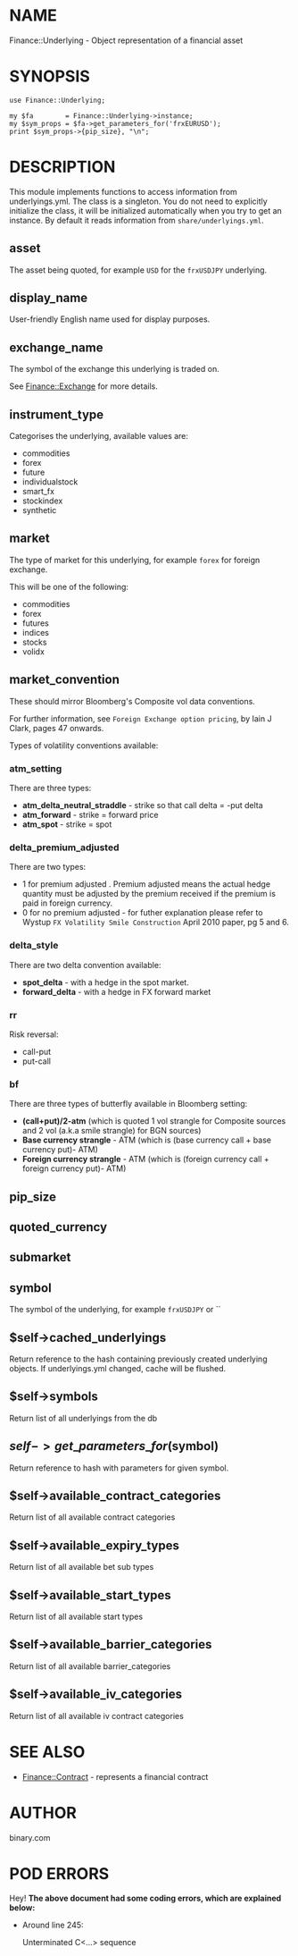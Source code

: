 # NAME

Finance::Underlying - Object representation of a financial asset

# SYNOPSIS

    use Finance::Underlying;

    my $fa        = Finance::Underlying->instance;
    my $sym_props = $fa->get_parameters_for('frxEURUSD');
    print $sym_props->{pip_size}, "\n";

# DESCRIPTION

This module implements functions to access information from
underlyings.yml.  The class is a singleton. You do not need to
explicitly initialize the class, it will be initialized automatically
when you try to get an instance. By default it reads information
from `share/underlyings.yml`.

## asset

The asset being quoted, for example `USD` for the `frxUSDJPY` underlying.

## display\_name

User-friendly English name used for display purposes.

## exchange\_name

The symbol of the exchange this underlying is traded on.

See [Finance::Exchange](https://metacpan.org/pod/Finance::Exchange) for more details.

## instrument\_type

Categorises the underlying, available values are:

- commodities
- forex
- future
- individualstock
- smart\_fx
- stockindex
- synthetic

## market

The type of market for this underlying, for example `forex` for foreign exchange.

This will be one of the following:

- commodities
- forex
- futures
- indices
- stocks
- volidx

## market\_convention

These should mirror Bloomberg's Composite vol data conventions.

For further information, see `Foreign Exchange option pricing`, by Iain J Clark, pages
47 onwards.

Types of volatility conventions available:

### atm\_setting

There are three types:

- **atm\_delta\_neutral\_straddle** - strike so that call delta = -put delta
- **atm\_forward** - strike = forward price
- **atm\_spot** - strike = spot

### delta\_premium\_adjusted

There are two types:

- 1 for premium adjusted . Premium adjusted means the actual hedge
quantity must be adjusted by the premium received if the premium is
paid in foreign currency.
- 0 for no premium adjusted - for futher explanation please refer to Wystup `FX Volatility Smile Construction` April 2010 paper, pg 5 and 6.

### delta\_style

There are two delta convention available:

- **spot\_delta** - with a hedge in the spot market.
- **forward\_delta** - with a hedge in FX forward market

### rr

Risk reversal:

- call-put
- put-call

### bf

There are three types of butterfly available in Bloomberg setting:

- **(call+put)/2-atm**  (which is quoted 1 vol strangle for Composite
sources and 2 vol (a.k.a smile strangle) for BGN sources)
- **Base currency strangle** - ATM (which is (base currency call + base
currency put)- ATM)
- **Foreign currency strangle** - ATM (which is (foreign currency call +
foreign currency put)- ATM)

## pip\_size

## quoted\_currency

## submarket

## symbol

The symbol of the underlying, for example `frxUSDJPY` or ``

## $self->cached\_underlyings

Return reference to the hash containing previously created underlying objects.
If underlyings.yml changed, cache will be flushed.

## $self->symbols

Return list of all underlyings from the db

## $self->get\_parameters\_for($symbol)

Return reference to hash with parameters for given symbol.

## $self->available\_contract\_categories

Return list of all available contract categories

## $self->available\_expiry\_types

Return list of all available bet sub types

## $self->available\_start\_types

Return list of all available start types

## $self->available\_barrier\_categories

Return list of all available barrier\_categories

## $self->available\_iv\_categories

Return list of all available iv contract categories

# SEE ALSO

- [Finance::Contract](https://metacpan.org/pod/Finance::Contract) - represents a financial contract

# AUTHOR

binary.com

# POD ERRORS

Hey! **The above document had some coding errors, which are explained below:**

- Around line 245:

    Unterminated C<...> sequence
